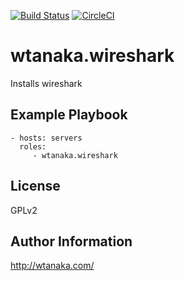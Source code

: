 [![Build Status](https://travis-ci.org/wtanaka/ansible-role-wireshark.svg?branch=master)](https://travis-ci.org/wtanaka/ansible-role-wireshark)
[![CircleCI](https://circleci.com/gh/wtanaka/ansible-role-wireshark.svg?style=svg)](https://circleci.com/gh/wtanaka/ansible-role-wireshark)

wtanaka.wireshark
=================

Installs wireshark

Example Playbook
----------------

    - hosts: servers
      roles:
         - wtanaka.wireshark

License
-------

GPLv2

Author Information
------------------

http://wtanaka.com/
